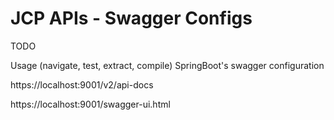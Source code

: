 # JCP APIs - Swagger Configs

TODO

Usage (navigate, test, extract, compile)
SpringBoot's swagger configuration





https://localhost:9001/v2/api-docs

https://localhost:9001/swagger-ui.html